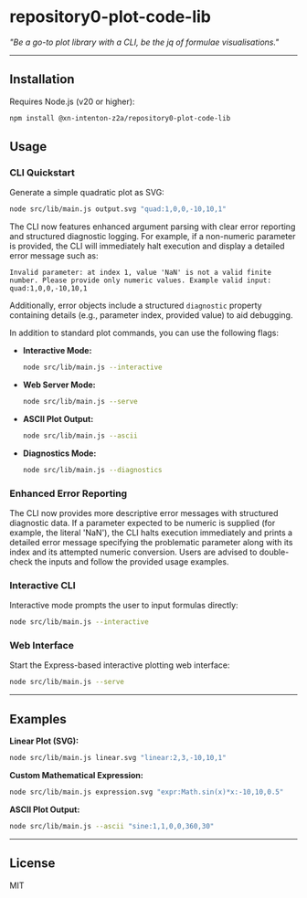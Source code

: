 # repository0-plot-code-lib

_"Be a go-to plot library with a CLI, be the jq of formulae visualisations."_

---

## Installation

Requires Node.js (v20 or higher):

```bash
npm install @xn-intenton-z2a/repository0-plot-code-lib
```

## Usage

### CLI Quickstart

Generate a simple quadratic plot as SVG:

```bash
node src/lib/main.js output.svg "quad:1,0,0,-10,10,1"
```

The CLI now features enhanced argument parsing with clear error reporting and structured diagnostic logging. For example, if a non-numeric parameter is provided, the CLI will immediately halt execution and display a detailed error message such as:

```
Invalid parameter: at index 1, value 'NaN' is not a valid finite number. Please provide only numeric values. Example valid input: quad:1,0,0,-10,10,1
```

Additionally, error objects include a structured `diagnostic` property containing details (e.g., parameter index, provided value) to aid debugging.

In addition to standard plot commands, you can use the following flags:

- **Interactive Mode:**

  ```bash
  node src/lib/main.js --interactive
  ```

- **Web Server Mode:**

  ```bash
  node src/lib/main.js --serve
  ```

- **ASCII Plot Output:**

  ```bash
  node src/lib/main.js --ascii
  ```

- **Diagnostics Mode:**

  ```bash
  node src/lib/main.js --diagnostics
  ```

### Enhanced Error Reporting

The CLI now provides more descriptive error messages with structured diagnostic data. If a parameter expected to be numeric is supplied (for example, the literal 'NaN'), the CLI halts execution immediately and prints a detailed error message specifying the problematic parameter along with its index and its attempted numeric conversion. Users are advised to double-check the inputs and follow the provided usage examples.

### Interactive CLI

Interactive mode prompts the user to input formulas directly:

```bash
node src/lib/main.js --interactive
```

### Web Interface

Start the Express-based interactive plotting web interface:

```bash
node src/lib/main.js --serve
```

---

## Examples

**Linear Plot (SVG):**

```bash
node src/lib/main.js linear.svg "linear:2,3,-10,10,1"
```

**Custom Mathematical Expression:**

```bash
node src/lib/main.js expression.svg "expr:Math.sin(x)*x:-10,10,0.5"
```

**ASCII Plot Output:**

```bash
node src/lib/main.js --ascii "sine:1,1,0,0,360,30"
```

---

## License

MIT
